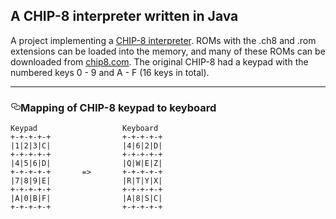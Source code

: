 A CHIP-8 interpreter written in Java
-------------------------------------------------------

A project implementing a [CHIP-8 interpreter](https://en.wikipedia.org/wiki/CHIP-8). ROMs with the .ch8 and .rom extensions can be loaded into the memory, and many of these ROMs can be downloaded from [chip8.com](http://www.chip8.com/). The original CHIP-8 had a keypad with the numbered keys 0 - 9 and A - F (16 keys in total).

-----------------------------------------------------------------------


<h3><a id="user-content-mapping-chip-8-keypad-to-pc-keyboard" class="anchor" href="#mapping-chip-8-keypad-to-pc-keyboard" aria-hidden="true"><svg aria-hidden="true" class="octicon octicon-link" height="16" version="1.1" viewBox="0 0 16 16" width="16"><path d="M4 9h1v1h-1c-1.5 0-3-1.69-3-3.5s1.55-3.5 3-3.5h4c1.45 0 3 1.69 3 3.5 0 1.41-0.91 2.72-2 3.25v-1.16c0.58-0.45 1-1.27 1-2.09 0-1.28-1.02-2.5-2-2.5H4c-0.98 0-2 1.22-2 2.5s1 2.5 2 2.5z m9-3h-1v1h1c1 0 2 1.22 2 2.5s-1.02 2.5-2 2.5H9c-0.98 0-2-1.22-2-2.5 0-0.83 0.42-1.64 1-2.09v-1.16c-1.09 0.53-2 1.84-2 3.25 0 1.81 1.55 3.5 3 3.5h4c1.45 0 3-1.69 3-3.5s-1.5-3.5-3-3.5z"></path></svg></a>Mapping of CHIP-8 keypad to keyboard</h3>

<pre><code>Keypad                   Keyboard
+-+-+-+-+                +-+-+-+-+
|1|2|3|C|                |4|6|2|D|
+-+-+-+-+                +-+-+-+-+
|4|5|6|D|                |Q|W|E|Z|
+-+-+-+-+       =&gt;       +-+-+-+-+
|7|8|9|E|                |R|T|Y|X|
+-+-+-+-+                +-+-+-+-+
|A|0|B|F|                |A|8|S|C|
+-+-+-+-+                +-+-+-+-+
</code></pre>
